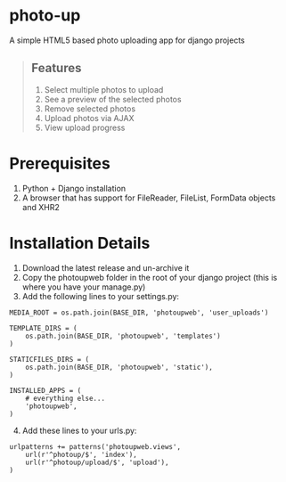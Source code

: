 photo-up
========
A simple HTML5 based photo uploading app for django projects

> ## Features
>
> 1. Select multiple photos to upload
> 2. See a preview of the selected photos
> 3. Remove selected photos
> 4. Upload photos via AJAX
> 5. View upload progress

Prerequisites
==============
1. Python + Django installation
2. A browser that has support for FileReader, FileList, FormData objects and XHR2

Installation Details
======================
1. Download the latest release and un-archive it
2. Copy the photoupweb folder in the root of your django project (this is where you have your manage.py)
3. Add the following lines to your settings.py:
```
MEDIA_ROOT = os.path.join(BASE_DIR, 'photoupweb', 'user_uploads')

TEMPLATE_DIRS = (
    os.path.join(BASE_DIR, 'photoupweb', 'templates')
)

STATICFILES_DIRS = (
    os.path.join(BASE_DIR, 'photoupweb', 'static'),
)

INSTALLED_APPS = (
    # everything else...
    'photoupweb',
)

```
4. Add these lines to your urls.py:
```
urlpatterns += patterns('photoupweb.views',
    url(r'^photoup/$', 'index'),
    url(r'^photoup/upload/$', 'upload'),
)
```
